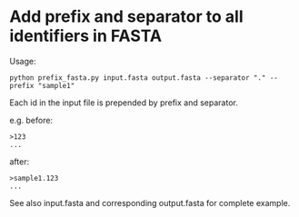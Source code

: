 
# Add prefix and separator to all identifiers in FASTA

Usage:

```
python prefix_fasta.py input.fasta output.fasta --separator "." --prefix "sample1"
```

Each id in the input file is prepended by prefix and separator.

e.g. before:
```
>123
...
```
after:
```
>sample1.123
...
```

See also input.fasta and corresponding output.fasta for complete example.
